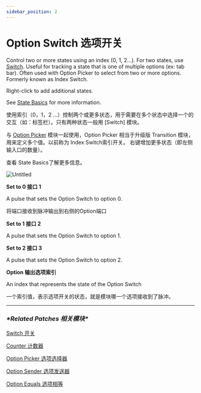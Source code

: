 ```yaml
---
sidebar_position: 2
---
```


# Option Switch 选项开关

Control two or more states using an index (0, 1, 2…). For two states, use [Switch](https://origami.design/documentation/patches/builtin.switch.html). Useful for tracking a state that is one of multiple options (ex: tab bar). Often used with Option Picker to select from two or more options. Formerly known as Index Switch.

Right-click to add additional states.

See [State Basics](https://www.notion.so/States-f6b16f4ab5014bbabfa37251885c1d09) for more information.

使用索引（0，1，2 ...）控制两个或更多状态，用于需要在多个状态中选择一个的交互（如：标签栏）。只有两种状态一般用 [Switch] 模块。

与 [Option Picker](https://www.notion.so/Option-Picker-26fa02ba463b47be8b9c4098357d5dfb) 模块一起使用，Option Picker 相当于升级版 Transition 模块，用来定义多个值。以前称为 Index Switch索引开关。 右键增加更多状态（即左侧输入口的数量）。

查看  State Basics了解更多信息。

![Untitled](https://s3.us-west-2.amazonaws.com/secure.notion-static.com/c84c92d2-ce0c-440e-b8ff-f050c9e3edb7/Untitled.png?X-Amz-Algorithm=AWS4-HMAC-SHA256&X-Amz-Content-Sha256=UNSIGNED-PAYLOAD&X-Amz-Credential=AKIAT73L2G45EIPT3X45%2F20220602%2Fus-west-2%2Fs3%2Faws4_request&X-Amz-Date=20220602T181514Z&X-Amz-Expires=86400&X-Amz-Signature=c203ef53041e85ba8b6014a0c73c312c9b5ed4fde5e0a5226c7a0ed1cfc4a298&X-Amz-SignedHeaders=host&response-content-disposition=filename%20%3D%22Untitled.png%22&x-id=GetObject)

**Set to 0 接口 1**

A pulse that sets the Option Switch to option 0.

将端口接收到脉冲输出到右侧的Option端口

**Set to 1 接口 2**

A pulse that sets the Option Switch to option 1.

**Set to 2 接口 3**

A pulse that sets the Option Switch to option 2.

**Option 输出选项索引**

An index that represents the state of the Option Switch

一个索引值，表示选项开关的状态，就是模块哪一个选项接收到了脉冲。

------

### ***\*Related Patches 相关模块\****

[Switch 开关](https://www.notion.so/Switch-bd684625ec8b4aaa9ff9b5ae3e396e86)

[Counter 计数器](https://www.notion.so/Counter-d206f21658ca469e9d7dd2ccf80c8001)

[Option Picker 选项选择器](https://www.notion.so/Option-Picker-26fa02ba463b47be8b9c4098357d5dfb)

[Option Sender 选项发送器](https://www.notion.so/Option-Sender-d36296ca4f44472094031e55ef7546ce)

[Option Equals 选项相等](https://www.notion.so/Option-Equals-638d7c82510948fbbdba0bbd8a18ba7f)
